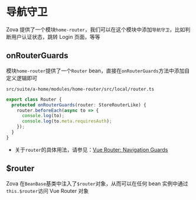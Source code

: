 # 导航守卫

Zova 提供了一个模块`home-router`，我们可以在这个模块中添加`导航守卫`，比如判断用户认证状态，跳转 Login 页面，等等

## onRouterGuards

模块`home-router`提供了一个`Router` bean，直接在`onRouterGuards`方法中添加自定义逻辑即可

`src/suite/a-home/modules/home-router/src/local/router.ts`

```typescript
export class Router {
  protected onRouterGuards(router: StoreRouterLike) {
    router.beforeEach(async to => {
      console.log(to);
      console.log(to.meta.requiresAuth);
    });
  }
}
```

- 关于`router`的具体用法，请参见：[Vue Router: Navigation Guards](https://router.vuejs.org/guide/advanced/navigation-guards.html)

## $router

Zova 在`BeanBase`基类中注入了`$router`对象，从而可以在任何 bean 实例中通过`this.$router`访问 Vue Router 对象

